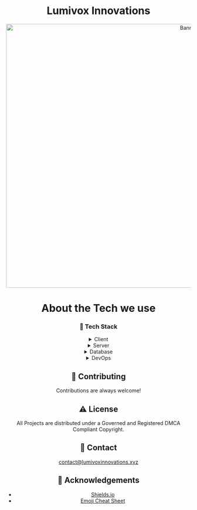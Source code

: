 <div align="center">

 <!-- <img src="assets/logo.png" alt="logo" width="200" height="auto" /> -->
  <h1>Lumivox Innovations</h1>

  <img src="https://cdn.lumivoxinnovations.xyz/img/png/banner1.png" alt="Banner" width="980" height="720"></img>

  # About the Tech we use
### :space_invader: Tech Stack

<details>
  <summary>Client</summary>
  <ul>
    <li><a href="https://www.java.com">Java</a></li>
    <li><a href="https://https://cplusplus.com">C++</a></li>
    <li><a href="https://nextjs.org/">Next.js</a></li>
    <li><a href="https://reactjs.org/">React.js</a></li>
    <li><a href="https://tailwindcss.com/">TailwindCSS</a></li>
  </ul>
</details>

<details>
  <summary>Server</summary>
  <ul>
    <li><a href="https://www.java.com">Java</a></li>
    <li><a href="https://expressjs.com/">Express.js</a></li>
    <li><a href="https://nestjs.com/">Nest.js</a></li>
    <li><a href="https://socket.io/">SocketIO</a></li>
    <li><a href="https://www.prisma.io/">Prisma</a></li>    
    <li><a href="https://www.apollographql.com/">Apollo</a></li>
    <li><a href="https://graphql.org/">GraphQL</a></li>
    <li><a href="https://cloud.google.com">Google Cloud</a></li>
    <li><a href="https://azure.microsoft.com">Microsoft Azure</a></li>
  </ul>
</details>

<details>
<summary>Database</summary>
  <ul>
    <li><a href="https://www.mysql.com/">MySQL</a></li>
    <li><a href="https://www.postgresql.org/">PostgreSQL</a></li>
    <li><a href="https://redis.io/">Redis</a></li>
    <li><a href="https://www.mongodb.com/">MongoDB</a></li>
  </ul>
</details>

<details>
<summary>DevOps</summary>
  <ul>
    <li><a href="https://www.docker.com/">Docker</a></li>
    <li><a href="https://www.jenkins.io/">Jenkins</a></li>
    <li><a href="https://azure.microsoft.com/en-us/products/devops/">Azure DevOps</a></li>
  </ul>
</details>

## :wave: Contributing

Contributions are always welcome!

## :warning: License

All Projects are distributed under a Governed and Registered DMCA Compliant Copyright.

## :handshake: Contact

contact@lumivoxinnovations.xyz

## :gem: Acknowledgements

 - [Shields.io](https://shields.io/)
 - [Emoji Cheat Sheet](https://github.com/ikatyang/emoji-cheat-sheet/blob/master/README.md#travel--places)
